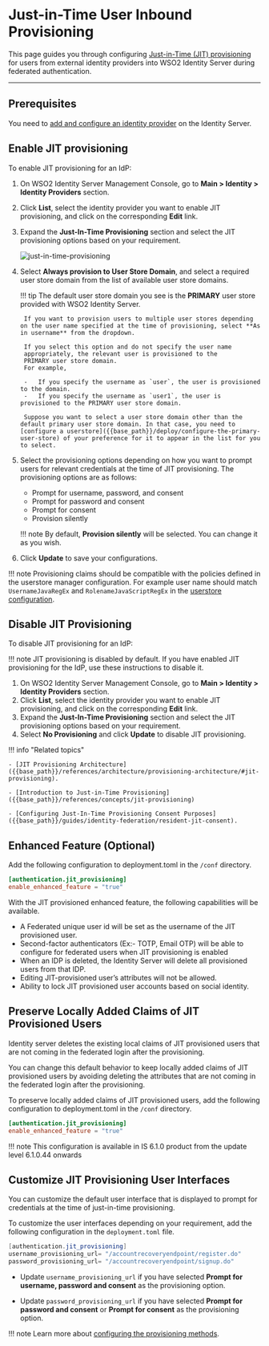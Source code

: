 # Just-in-Time User Inbound Provisioning

This page guides you through configuring [Just-in-Time (JIT) provisioning]({{base_path}}/references/concepts/jit-provisioning) for users from external identity providers into WSO2 Identity Server during federated authentication.

-----

## Prerequisites
You need to [add and configure an identity provider]({{base_path}}/guides/identity-federation/add-idp) on the Identity Server.

## Enable JIT provisioning

To enable JIT provisioning for an IdP:

1. On WSO2 Identity Server Management Console, go to **Main > Identity > Identity Providers** section.
2. Click **List**, select the identity provider you want to enable JIT provisioning, and click on the corresponding **Edit** link.
3. Expand the **Just-In-Time Provisioning** section and select the JIT provisioning options based on your requirement.

    ![just-in-time-provisioning]({{base_path}}/assets/img/guides/just-in-time-provisioning.png)

4. Select **Always provision to User Store Domain**, and select a required user store domain from the list of available user store domains.

    !!! tip
        The default user store domain you see is the **PRIMARY** user store provided with WSO2 Identity Server.

        If you want to provision users to multiple user stores depending on the user name specified at the time of provisioning, select **As in username** from the dropdown.
                    
        If you select this option and do not specify the user name
        appropriately, the relevant user is provisioned to the
        PRIMARY user store domain.  
        For example,
                    
        -   If you specify the username as `user`, the user is provisioned to the domain.
        -   If you specify the username as `user1`, the user is provisioned to the PRIMARY user store domain.

        Suppose you want to select a user store domain other than the default primary user store domain. In that case, you need to [configure a userstore]({{base_path}}/deploy/configure-the-primary-user-store) of your preference for it to appear in the list for you to select.

5. Select the provisioning options depending on how you want to prompt users for relevant credentials at the time of JIT provisioning. The provisioning options are as follows:

    - Prompt for username, password, and consent
    - Prompt for password and consent
    - Prompt for consent
    - Provision silently

    !!! note
        By default, **Provision silently** will be selected. You can change it as you wish.

6. Click **Update** to save your configurations.

!!! note
    Provisioning claims should be compatible with the policies defined in the userstore manager configuration. For example
    user name should match `UsernameJavaRegEx` and `RolenameJavaScriptRegEx` in the [userstore configuration]({{base_path}}/deploy/configure-user-stores/).

## Disable JIT Provisioning

To disable JIT provisioning for an IdP:

!!! note
    JIT provisioning is disabled by default. If you have enabled JIT provisioning for the IdP, use these instructions to disable it.

1. On WSO2 Identity Server Management Console, go to **Main > Identity > Identity Providers** section.
2. Click **List**, select the identity provider you want to enable JIT provisioning, and click on the corresponding **Edit** link.
3. Expand the **Just-In-Time Provisioning** section and select the JIT provisioning options based on your requirement.  
4. Select **No Provisioning** and click **Update** to disable JIT provisioning.

!!! info "Related topics"

    - [JIT Provisioning Architecture]({{base_path}}/references/architecture/provisioning-architecture/#jit-provisioning).

    - [Introduction to Just-in-Time Provisioning]({{base_path}}/references/concepts/jit-provisioning)
    
    - [Configuring Just-In-Time Provisioning Consent Purposes]({{base_path}}/guides/identity-federation/resident-jit-consent).

<!-- [Guide: Outbound Just-in-Time Provisioning](TODO:link-to-guide) -->

## Enhanced Feature (Optional)

Add the following configuration to deployment.toml in the `/conf` directory.

``` toml
[authentication.jit_provisioning]
enable_enhanced_feature = "true"
```

With the JIT provisioned enhanced feature, the following capabilities will be available.

- A Federated unique user id will be set as the username of the JIT provisioned user.
- Second-factor authenticators (Ex:- TOTP, Email OTP) will be able to configure for federated users when JIT provisioning is enabled
- When an IDP is deleted, the Identity Server will delete all provisioned users from that IDP.
- Editing JIT-provisioned user’s attributes will not be allowed.
- Ability to lock JIT provisioned user accounts based on social identity.

## Preserve Locally Added Claims of JIT Provisioned Users

Identity server deletes the existing local claims of JIT provisioned users that are not coming in the federated login after the provisioning.

You can change this default behavior to keep locally added claims of JIT provisioned users by  avoiding deleting the attributes that are not coming in the federated login after the provisioning.

To preserve locally added claims of JIT provisioned users, add the following configuration to deployment.toml in the `/conf` directory.


``` toml
[authentication.jit_provisioning]
enable_enhanced_feature = "true"
```

!!! note
This configuration is available in IS 6.1.0 product from the update level 6.1.0.44 onwards

## Customize JIT Provisioning User Interfaces

You can customize the default user interface that is displayed to prompt for credentials at the time of just-in-time provisioning.

To customize the user interfaces depending on your requirement, add the following configuration in the `deployment.toml` file.

``` java
[authentication.jit_provisioning]
username_provisioning_url= "/accountrecoveryendpoint/register.do"
password_provisioning_url= "/accountrecoveryendpoint/signup.do"
```

- Update `username_provisioning_url` if you have selected **Prompt for username, password and consent** as the provisioning option.

- Update `password_provisioning_url` if you have selected **Prompt for password and consent** or **Prompt for consent** as the provisioning option.

!!! note
    Learn more about [configuring the provisioning methods]({{base_path}}/guides/identity-federation/jit-workflow).